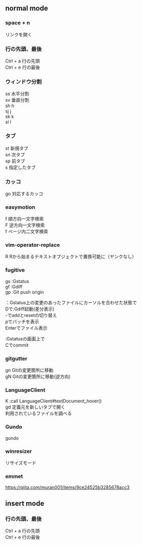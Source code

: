 ## normal mode  

### space + n  
リンクを開く  

### 行の先頭、最後
Ctrl + a 行の先頭  
Ctrl + e 行の最後  

### ウィンドウ分割
ss 水平分割  
sv 垂直分割  
sh <C-w>h  
sj <C-w>j  
sk <C-w>k  
sl <C-w>l  

### タブ
st 新規タブ  
sn 次タブ  
sp 前タブ  
s<N> 指定したタブ  

### カッコ
go 対応するカッコ  

### easymotion
f 順方向一文字検索  
F 逆方向一文字検索  
<space>f ページ内二文字検索  

### vim-operator-replace
R  Rから始まるテキストオブジェクトで置換可能に（ヤンクなし）  

### fugitive
gs :Gstatus<CR>  
gf :Gdiff<CR>  
gp :Git push origin  

：Gstatus上の変更のあったファイルにカーソルを合わせた状態で  
Dで:Gdiff起動(差分表示)  
-でaddとresetの切り替え  
pでパッチを表示  
Enterでファイル表示  
  
:Gstatusの画面上で  
Cでcommit  

### gitgutter
gn Gitの変更箇所に移動  
gN Gitの変更箇所に移動(逆方向)  

### LanguageClient
K :call LanguageClient#textDocument_hover()<CR>  
gd 定義元を新しいタブで開く  
<F3> 利用されているファイルを調べる  

### Gundo
<F5> gundo  

### winresizer
<C-q> リサイズモード  

### emmet
https://qiita.com/muran001/items/9ce24525b3285678acc3  

## insert mode

### 行の先頭、最後
Ctrl + a 行の先頭  
Ctrl + e 行の最後  
